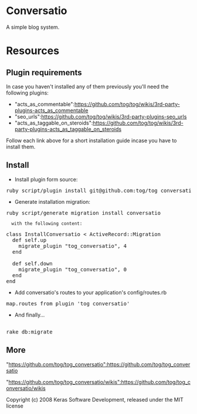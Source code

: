 Conversatio
===========

A simple blog system.


Resources
=========

Plugin requirements
-------------------

In case you haven't installed any of them previously you'll need the following plugins:

* "acts_as_commentable":https://github.com/tog/tog/wikis/3rd-party-plugins-acts_as_commentable
* "seo_urls":https://github.com/tog/tog/wikis/3rd-party-plugins-seo_urls
* "acts_as_taggable_on_steroids":https://github.com/tog/tog/wikis/3rd-party-plugins-acts_as_taggable_on_steroids

Follow each link above for a short installation guide incase you have to install them.			

Install
-------

* Install plugin form source:

<pre>
ruby script/plugin install git@github.com:tog/tog_conversatio.git
</pre>

* Generate installation migration:

<pre>
ruby script/generate migration install_conversatio
</pre>

	  with the following content:

<pre>
class InstallConversatio < ActiveRecord::Migration
  def self.up
    migrate_plugin "tog_conversatio", 4
  end

  def self.down
    migrate_plugin "tog_conversatio", 0
  end
end
</pre>

* Add conversatio's routes to your application's config/routes.rb

<pre>
map.routes_from_plugin 'tog_conversatio'
</pre> 

* And finally...

<pre> 
rake db:migrate
</pre> 

More
-------

"https://github.com/tog/tog_conversatio":https://github.com/tog/tog_conversatio

"https://github.com/tog/tog_conversatio/wikis":https://github.com/tog/tog_conversatio/wikis


Copyright (c) 2008 Keras Software Development, released under the MIT license